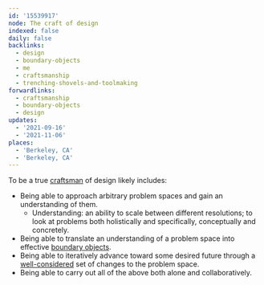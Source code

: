 ```yaml
---
id: '15539917'
node: The craft of design
indexed: false
daily: false
backlinks:
  - design
  - boundary-objects
  - me
  - craftsmanship
  - trenching-shovels-and-toolmaking
forwardlinks:
  - craftsmanship
  - boundary-objects
  - design
updates:
  - '2021-09-16'
  - '2021-11-06'
places:
  - 'Berkeley, CA'
  - 'Berkeley, CA'
---
```

To be a true [craftsman](craftsmanship.md) of design likely includes:

- Being able to approach arbitrary problem spaces and gain an understanding of them. 
    - Understanding: an ability to scale between different resolutions; to look at problems both holistically and specifically, conceptually and concretely. 
- Being able to translate an understanding of a problem space into effective [boundary objects](boundary-objects.md). 
- Being able to iteratively advance toward some desired future through a [well-considered](design.md) set of changes to the problem space.
- Being able to carry out all of the above both alone and collaboratively.  

